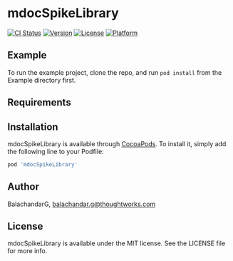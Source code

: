 # mdocSpikeLibrary

[![CI Status](https://img.shields.io/travis/BalachandarG/mdocSpikeLibrary.svg?style=flat)](https://travis-ci.org/BalachandarG/mdocSpikeLibrary)
[![Version](https://img.shields.io/cocoapods/v/mdocSpikeLibrary.svg?style=flat)](https://cocoapods.org/pods/mdocSpikeLibrary)
[![License](https://img.shields.io/cocoapods/l/mdocSpikeLibrary.svg?style=flat)](https://cocoapods.org/pods/mdocSpikeLibrary)
[![Platform](https://img.shields.io/cocoapods/p/mdocSpikeLibrary.svg?style=flat)](https://cocoapods.org/pods/mdocSpikeLibrary)

## Example

To run the example project, clone the repo, and run `pod install` from the Example directory first.

## Requirements

## Installation

mdocSpikeLibrary is available through [CocoaPods](https://cocoapods.org). To install
it, simply add the following line to your Podfile:

```ruby
pod 'mdocSpikeLibrary'
```

## Author

BalachandarG, balachandar.g@thoughtworks.com

## License

mdocSpikeLibrary is available under the MIT license. See the LICENSE file for more info.
